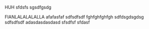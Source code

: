HUH
sfdsfs
sgsdfgsdg


FIANLALALALALLA
afafasfaf
sdfsdfsdf
fghfghfghfgh
sdfdsgdsgdsg
sdfsdfsdf
adasdasdasdasd
sfsdfsf 
sfdasf
